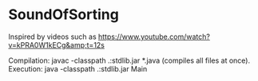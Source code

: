 # SoundOfSorting
Inspired by videos such as https://www.youtube.com/watch?v=kPRA0W1kECg&amp;t=12s

Compilation: javac -classpath .:stdlib.jar *.java (compiles all files at once).
Execution: java -classpath .:stdlib.jar Main
